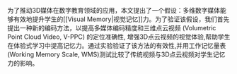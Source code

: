 为了推动3D媒体在数字教育领域的应用，本文提出了一个假设：多维数字媒体能够有效地提升学生的[[Visual Memory|视觉记忆]]力。为了验证该假设，我们首先提出一种新的编码方法，以提高多媒体编码精度和三维点云视频 (Volumetric Point Cloud Video, V-PPC) 的定位准确性, 增强3D点云视频的视觉体验,帮助学生在体验式学习中提高记忆力。通过实验验证了该方法的有效性,并用工作记忆量表(Working Memory Scale, WMS)测试比较了传统视频与3D点云视频对学生记忆力的影响。